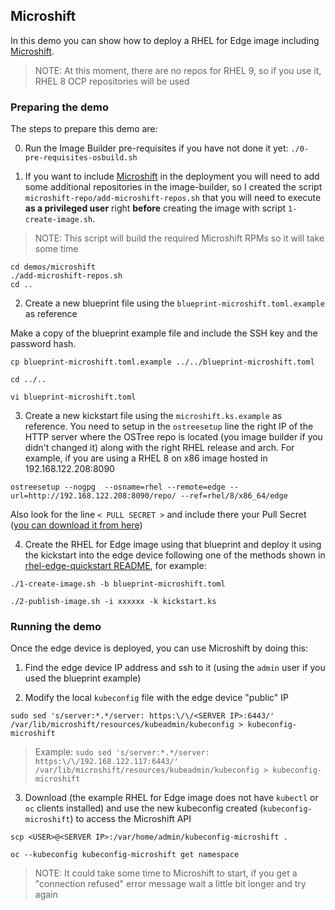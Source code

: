 
## Microshift

In this demo you can show how to deploy a RHEL for Edge image including [Microshift](https://github.com/redhat-et/microshift).

> NOTE: At this moment, there are no repos for RHEL 9, so if you use it, RHEL 8 OCP repositories will be used

### Preparing the demo

The steps to prepare this demo are:

0) Run the Image Builder pre-requisites if you have not done it yet: `./0-pre-requisites-osbuild.sh`


1) If you want to include [Microshift](https://github.com/redhat-et/microshift) in the deployment you will need to add some additional repositories in the image-builder, so I created the script `microshift-repo/add-microshift-repos.sh` that you will need to execute **as a privileged user** right **before** creating the image with script `1-create-image.sh`.

> NOTE: This script will build the required Microshift RPMs so it will take some time

```
cd demos/microshift
./add-microshift-repos.sh
cd ..
```

2) Create a new blueprint file using the `blueprint-microshift.toml.example` as reference

Make a copy of the blueprint example file and include the SSH key and the password hash.

```
cp blueprint-microshift.toml.example ../../blueprint-microshift.toml

cd ../..

vi blueprint-microshift.toml
```


3) Create a new kickstart file using the `microshift.ks.example` as reference. You need to setup in the `ostreesetup` line the right IP of the HTTP server where the OSTree repo is located (you image builder if you didn't changed it) along with the right RHEL release and arch. For example, if you are using a RHEL 8 on x86 image hosted in 192.168.122.208:8090

`ostreesetup --nogpg  --osname=rhel --remote=edge --url=http://192.168.122.208:8090/repo/ --ref=rhel/8/x86_64/edge`

Also look for the line `< PULL SECRET >` and include there your Pull Secret ([you can download it from here](https://console.redhat.com/openshift/downloads#tool-pull-secret))


4) Create the RHEL for Edge image using that blueprint and deploy it using the kickstart into the edge device following one of the methods shown in [rhel-edge-quickstart README](https://github.com/luisarizmendi/rhel-edge-quickstart), for example:

```
./1-create-image.sh -b blueprint-microshift.toml

./2-publish-image.sh -i xxxxxx -k kickstart.ks
```


### Running the demo

Once the edge device is deployed, you can use Microshift by doing this:

1) Find the edge device IP address and ssh to it (using the `admin` user if you used the blueprint example)

2) Modify the local `kubeconfig` file with the edge device "public" IP

```
sudo sed 's/server:*.*/server: https:\/\/<SERVER IP>:6443/' /var/lib/microshift/resources/kubeadmin/kubeconfig > kubeconfig-microshift
```

> Example: `sudo sed 's/server:*.*/server: https:\/\/192.168.122.117:6443/' /var/lib/microshift/resources/kubeadmin/kubeconfig > kubeconfig-microshift`

3) Download (the example RHEL for Edge image does not have `kubectl` or `oc` clients installed) and use the new kubeconfig created (`kubeconfig-microshift`) to access the Microshift API


```
scp <USER>@<SERVER IP>:/var/home/admin/kubeconfig-microshift .

oc --kubeconfig kubeconfig-microshift get namespace
```

> NOTE: It could take some time to Microshift to start, if you get a "connection refused" error message wait a little bit longer and try again

